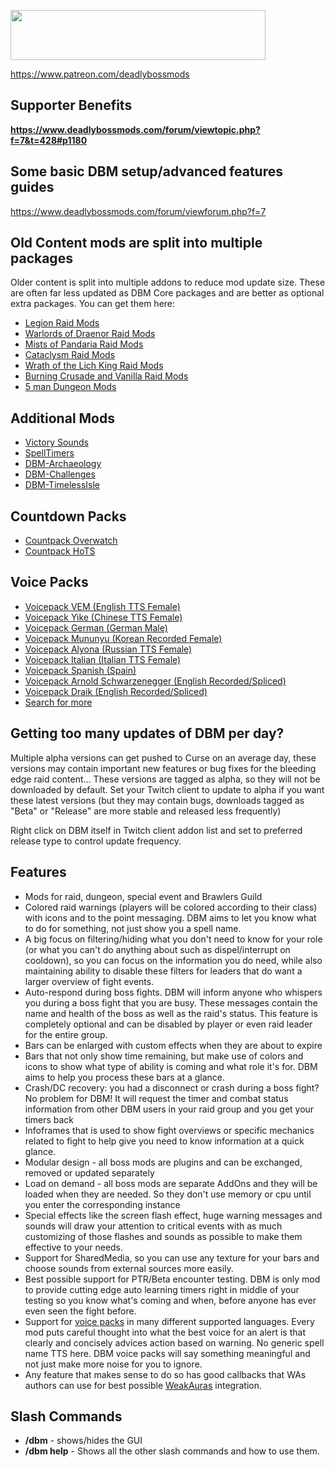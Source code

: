 <p><img src="https://media.forgecdn.net/attachments/76/25/patreon-medium-button.png" width="408" height="80" /></p>
<p><a href="https://www.patreon.com/deadlybossmods">https://www.patreon.com/deadlybossmods</a></p>
<h2><strong>Supporter Benefits</strong></h2>
<p><strong><a href="https://www.deadlybossmods.com/forum/viewtopic.php?f=7&amp;t=428#p1180">https://www.deadlybossmods.com/forum/viewtopic.php?f=7&amp;t=428#p1180</a></strong></p>
<h2 id="w-suggestions-support-forums"><strong>Some basic DBM setup/advanced features guides</strong></h2>
<p><a href="https://www.deadlybossmods.com/forum/viewforum.php?f=7">https://www.deadlybossmods.com/forum/viewforum.php?f=7</a></p>
<h2 id="w-old-content-mods-are-split-into-multiple-packages"><strong>Old Content mods are split into multiple packages</strong></h2>
<p>Older content is split into multiple addons to reduce mod update size. These are often far less updated as DBM Core packages and are better as optional extra packages. You can get them here:</p>
<ul>
<li><a href="https://wow.curseforge.com/projects/deadly-boss-mods-dbm-legion">Legion Raid Mods</a></li>
<li><a href="https://wow.curseforge.com/projects/deadly-boss-mods-wod">Warlords of Draenor Raid Mods</a></li>
<li><a href="https://wow.curseforge.com/projects/deadly-boss-mods-mop">Mists of Pandaria Raid Mods</a></li>
<li><a href="https://wow.curseforge.com/projects/deadly-boss-mods-cataclysm-mods">Cataclysm Raid Mods</a></li>
<li><a href="https://wow.curseforge.com/projects/deadly-boss-mods-wotlk">Wrath of the Lich King Raid Mods</a></li>
<li><a href="https://wow.curseforge.com/projects/dbm-bc">Burning Crusade and Vanilla Raid Mods</a></li>
<li><a href="https://wow.curseforge.com/projects/deadly-boss-mods-dbm-dungeons">5 man Dungeon Mods</a></li>
</ul>
<h2 id="w-additional-mods"><strong>Additional Mods</strong></h2>
<ul>
<li><a href="http://wow.curseforge.com/addons/dbm-victorysounds">Victory Sounds</a></li>
<li><a href="http://wow.curseforge.com/addons/dbm-spelltimers">SpellTimers</a></li>
<li><a href="http://wow.curseforge.com/addons/dbm-archaeology">DBM-Archaeology</a></li>
<li><a href="https://wow.curseforge.com/projects/dbm-challenges">DBM-Challenges</a></li>
<li><a href="http://wow.curseforge.com/addons/dbm-timeless-isle/">DBM-TimelessIsle</a></li>
</ul>
<h2><strong>Countdown Packs</strong></h2>
<ul>
<li><a href="https://wow.curseforge.com/projects/deadly-boss-mods-dbm-overwatch-countdown-pack">Countpack Overwatch</a></li>
<li><a href="https://wow.curseforge.com/projects/deadly-boss-mods-dbm-heroes-of-the-storm-hots">Countpack&nbsp;HoTS</a></li>
</ul>
<h2 id="w-voice-packs"><strong>Voice Packs</strong></h2>
<ul>
<li><a href="http://wow.curseforge.com/addons/dbm-voicepack-vem/">Voicepack VEM (English TTS Female)</a></li>
<li><a href="http://wow.curseforge.com/addons/dbm-voicepack-yike/">Voicepack Yike (Chinese TTS Female)</a></li>
<li><a href="http://wow.curseforge.com/addons/dbm-voicepack-german/">Voicepack German (German Male)</a></li>
<li><a href="https://wow.curseforge.com/projects/dbm-voicepack-mununyu">Voicepack Mununyu (Korean Recorded Female)</a></li>
<li><a href="http://wow.curseforge.com/addons/dbm-voicepack-russian/">Voicepack Alyona (Russian TTS Female)</a></li>
<li><a href="http://wow.curseforge.com/addons/dbm-voicepack-italian/">Voicepack Italian (Italian TTS Female)</a></li>
<li><a href="https://wow.curseforge.com/projects/dbm-voicepack-spanish-spain">Voicepack Spanish (Spain)</a></li>
<li><a href="http://wow.curseforge.com/addons/arnold-schwarzenegger-vem-dbm/">Voicepack Arnold Schwarzenegger (English Recorded/Spliced)</a></li>
<li><a href="http://wow.curseforge.com/addons/dbm-vpdraik/">Voicepack Draik (English Recorded/Spliced)</a></li>
<li><a href="https://wow.curseforge.com/search?search=dbm+voice">Search for more</a></li>
</ul>
<h2 id="w-getting-too-many-updates-of-dbm-per-day"><strong>Getting too many updates of DBM per day?</strong></h2>
<p>Multiple alpha versions can get pushed to Curse on an average day, these versions may contain important new features or bug fixes for the bleeding edge raid content... These versions are tagged as alpha, so they will not be downloaded by default. Set your Twitch client to update to alpha if you want these latest versions (but they may contain bugs, downloads tagged as "Beta" or "Release" are more stable and released less frequently)</p>
<p>Right click on DBM itself in Twitch client addon list and set to preferred release type to control update frequency.</p>
<h2 id="w-features"><strong>Features</strong></h2>
<ul>
<li>Mods for raid, dungeon, special event and Brawlers Guild</li>
<li>Colored raid warnings (players will be colored according to their class) with icons and to the point messaging. DBM aims to let you know what to do for something, not just show you a spell name.</li>
<li>A big focus on filtering/hiding what you don't need to know for your role (or what you can't do anything about such as dispel/interrupt on cooldown), so you can focus on the information you do need, while also maintaining ability to disable these filters for leaders that do want a larger overview of fight events.</li>
<li>Auto-respond during boss fights. DBM will inform anyone who whispers you during a boss fight that you are busy. These messages contain the name and health of the boss as well as the raid's status. This feature is completely optional and can be disabled by player or even raid leader for the entire group.</li>
<li>Bars can be enlarged with custom effects when they are about to expire</li>
<li>Bars that not only show time remaining, but make use of colors and icons to show what type of ability is coming and what role it's for. DBM aims to help you process these bars at a glance.</li>
<li>Crash/DC recovery: you had a disconnect or crash during a boss fight? No problem for DBM! It will request the timer and combat status information from other DBM users in your raid group and you get your timers back</li>
<li>Infoframes that is used to show fight overviews or specific mechanics related to fight to help give you need to know information at a quick glance.</li>
<li>Modular design - all boss mods are plugins and can be exchanged, removed or updated separately</li>
<li>Load on demand - all boss mods are separate AddOns and they will be loaded when they are needed. So they don't use memory or cpu until you enter the corresponding instance</li>
<li>Special effects like the screen flash effect, huge warning messages and sounds will draw your attention to critical events with as much customizing of those flashes and sounds as possible to make them effective to your needs.</li>
<li>Support for SharedMedia, so you can use any texture for your bars and choose sounds from external sources more easily.</li>
<li>Best possible support for PTR/Beta encounter testing. DBM is only mod to provide cutting edge auto learning timers right in middle of your testing so you know what's coming and when, before anyone has ever even seen the fight before.</li>
<li>Support for <a href="https://wow.curseforge.com/projects/dbm-voicepack-vem?gameCategorySlug=addons&amp;projectID=87805">voice packs</a> in many different supported languages. Every mod puts careful thought into what the best voice for an alert is that clearly and concisely advices action based on warning. No generic spell name TTS here. DBM voice packs will say something meaningful and not just make more noise for you to ignore.</li>
<li>Any feature that makes sense to do so has good callbacks that WAs authors can use for best possible <a href="https://www.wowace.com/projects/weakauras-2">WeakAuras</a> integration.</li>
</ul>
<h2 id="w-slash-commands"><strong>Slash Commands</strong></h2>
<ul>
<li><strong>/dbm</strong> - shows/hides the GUI</li>
<li><strong>/dbm help</strong> - Shows all the other slash commands and how to use them.</li>
</ul>
